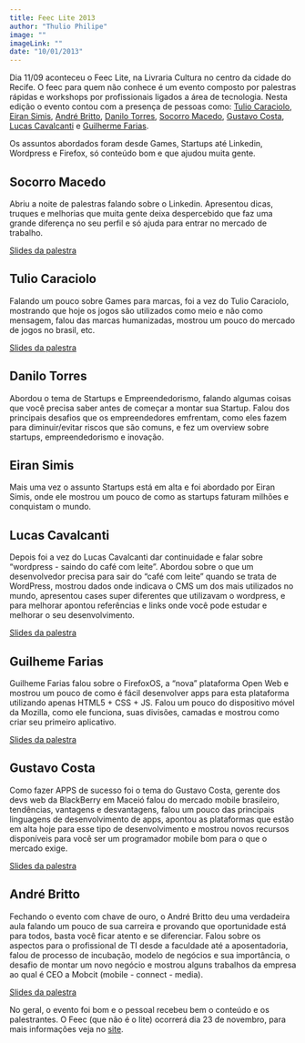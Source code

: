 ```yaml
---
title: Feec Lite 2013
author: "Thulio Philipe"
image: ""
imageLink: ""
date: "10/01/2013"
---
```


Dia 11/09 aconteceu o Feec Lite, na Livraria Cultura no centro da cidade do Recife. O feec para quem não conhece é um evento composto por palestras rápidas e workshops por profissionais ligados a área de tecnologia. Nesta edição o evento contou com a presença de pessoas como: [Tulio Caraciolo][tulio-caraciolo], [Eiran Simis][eiran-simis], [André Britto][andre-britto], [Danilo Torres][danilo-torres], [Socorro Macedo][socorro-macedo], [Gustavo Costa][gustavo-costa], [Lucas Cavalcanti][lucas-cavalcanti] e [Guilherme Farias][guilherme-farias].

Os assuntos abordados foram desde Games, Startups até Linkedin, Wordpress e Firefox, só conteúdo bom e que ajudou muita gente.

## Socorro Macedo

Abriu a noite de palestras falando sobre o Linkedin. Apresentou dicas, truques e melhorias que muita gente deixa despercebido que faz uma grande diferença no seu perfil e só ajuda para entrar no mercado de trabalho.

[Slides da palestra](http://www.slideshare.net/lefil/o-que-voc-precisa-saber-sobre-o-linkedin-feecbr)

## Tulio Caraciolo

Falando um pouco sobre Games para marcas, foi a vez do Tulio Caraciolo, mostrando que hoje os jogos são utilizados como meio e não como mensagem, falou das marcas humanizadas, mostrou um pouco do mercado de jogos no brasil, etc.

[Slides da palestra](http://www.slideshare.net/tuliocaraciolo/games-for-brands-15min)

## Danilo Torres

Abordou o tema de Startups e Empreendedorismo, falando algumas coisas que você precisa saber antes de começar a montar sua Startup. Falou dos principais desafios que os empreendedores emfrentam, como eles fazem para diminuir/evitar riscos que são comuns, e fez um overview sobre startups, empreendedorismo e inovação.

## Eiran Simis

Mais uma vez o assunto Startups está em alta e foi abordado por Eiran Simis, onde ele mostrou um pouco de como as startups faturam milhões e conquistam o mundo.

## Lucas Cavalcanti

Depois foi a vez do Lucas Cavalcanti dar continuidade e falar sobre “wordpress - saindo do café com leite”. Abordou sobre o que um desenvolvedor precisa para sair do “café com leite” quando se trata de WordPress, mostrou dados onde indicava o CMS um dos mais utilizados no mundo, apresentou cases super diferentes que utilizavam o wordpress, e para melhorar apontou referências e links onde você pode estudar e melhorar o seu desenvolvimento.

[Slides da palestra](http://www.slideshare.net/lucascmelo/wordpress-saindo-do-cafe-com-leite)

## Guilheme Farias

Guilheme Farias falou sobre o FirefoxOS, a “nova” plataforma Open Web e mostrou um pouco de como é fácil desenvolver apps para esta plataforma utilizando apenas HTML5 + CSS + JS. Falou um pouco do dispositivo móvel da Mozilla, como ele funciona, suas divisões, camadas e mostrou como criar seu primeiro aplicativo.

[Slides da palestra](http://www.slideshare.net/guiky/firefoxos-plataforma-open-web)

## Gustavo Costa

Como fazer APPS de sucesso foi o tema do Gustavo Costa, gerente dos devs web da BlackBerry em Maceió falou do mercado mobile brasileiro, tendências, vantagens e desvantagens, falou um pouco das principais linguagens de desenvolvimento de apps, apontou as plataformas que estão em alta hoje para esse tipo de desenvolvimento e mostrou novos recursos disponíveis para você ser um programador mobile bom para o que o mercado exige.

[Slides da palestra](http://www.slideshare.net/gustavocostaw/mobile-abra-a-cabea)

## André Britto

Fechando o evento com chave de ouro, o André Britto deu uma verdadeira aula falando um pouco de sua carreira e provando que oportunidade está para todos, basta você ficar atento e se diferenciar. Falou sobre os aspectos para o profissional de TI desde a faculdade até a aposentadoria, falou de processo de incubação, modelo de negócios e sua importância, o desafio de montar um novo negócio e mostrou alguns trabalhos da empresa ao qual é CEO a Mobcit (mobile - connect - media).

[Slides da palestra](http://prezi.com/rmxdkho0ijus/ti-por-um-cara-nao-ti/)

No geral, o evento foi bom e o pessoal recebeu bem o conteúdo e os palestrantes. O Feec (que não é o lite) ocorrerá dia 23 de novembro, para mais informações veja no [site](http://www.feecbr.com.br/pt/).

[tulio-caraciolo]: https://www.facebook.com/tulio.caraciolo
[eiran-simis]: https://www.facebook.com/eiran.simis
[andre-britto]: https://www.facebook.com/brittoandre25
[danilo-torres]: https://www.facebook.com/danilotf
[socorro-macedo]: https://www.facebook.com/socorro.macedo.16
[gustavo-costa]: https://www.facebook.com/GustavoCostaW
[lucas-cavalcanti]: https://www.facebook.com/lucas.cavalcantimeloqueiroz
[guilherme-farias]: https://www.facebook.com/Guiky
